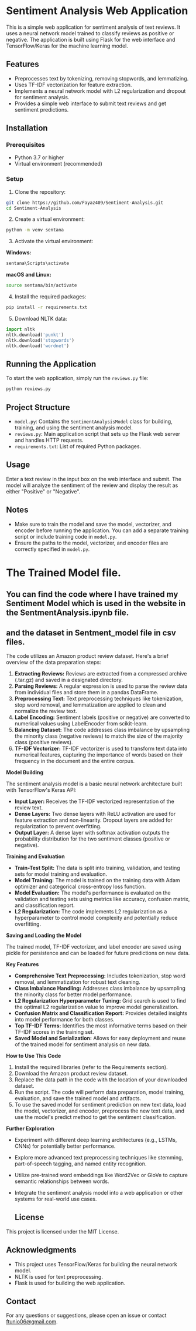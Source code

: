# Sentiment Analysis Web Application

This is a simple web application for sentiment analysis of text reviews. It uses a neural network model trained to classify reviews as positive or negative. The application is built using Flask for the web interface and TensorFlow/Keras for the machine learning model.

## Features

* Preprocesses text by tokenizing, removing stopwords, and lemmatizing.
* Uses TF-IDF vectorization for feature extraction.
* Implements a neural network model with L2 regularization and dropout for sentiment analysis.
* Provides a simple web interface to submit text reviews and get sentiment predictions.

## Installation

### Prerequisites

* Python 3.7 or higher
* Virtual environment (recommended)

### Setup

1. Clone the repository:

```bash
git clone https://github.com/Fayaz409/Sentiment-Analysis.git
cd Sentiment-Analysis
```

2. Create a virtual environment:

```bash
python -m venv sentana
```

3. Activate the virtual environment:

**Windows:**

```bash
sentana\Scripts\activate
```

**macOS and Linux:**

```bash
source sentana/bin/activate
```

4. Install the required packages:

```bash
pip install -r requirements.txt
```

5. Download NLTK data:

```python
import nltk
nltk.download('punkt')
nltk.download('stopwords')
nltk.download('wordnet')
```

## Running the Application

To start the web application, simply run the `reviews.py` file:

```bash
python reviews.py
```

## Project Structure

* `model.py`: Contains the `SentimentAnalysisModel` class for building, training, and using the sentiment analysis model.
* `reviews.py`: Main application script that sets up the Flask web server and handles HTTP requests.
* `requirements.txt`: List of required Python packages.

## Usage

Enter a text review in the input box on the web interface and submit. The model will analyze the sentiment of the review and display the result as either "Positive" or "Negative".

## Notes

* Make sure to train the model and save the model, vectorizer, and encoder before running the application. You can add a separate training script or include training code in `model.py`.
* Ensure the paths to the model, vectorizer, and encoder files are correctly specified in `model.py`.


# The Trained Model file.


## You can find the code where I have trained my Sentiment Model which is used in the website in the SentmentAnalysis.ipynb file.
## and the dataset in Sentment_model file in csv files.

The code utilizes an Amazon product review dataset. Here's a brief overview of the data preparation steps:

1. **Extracting Reviews:** Reviews are extracted from a compressed archive (.tar.gz) and saved in a designated directory.
2. **Parsing Reviews:** A regular expression is used to parse the review data from individual files and store them in a pandas DataFrame.
3. **Preprocessing Text:** Text preprocessing techniques like tokenization, stop word removal, and lemmatization are applied to clean and normalize the review text.
4. **Label Encoding:** Sentiment labels (positive or negative) are converted to numerical values using LabelEncoder from scikit-learn.
5. **Balancing Dataset:** The code addresses class imbalance by upsampling the minority class (negative reviews) to match the size of the majority class (positive reviews).
6. **TF-IDF Vectorizer:** TF-IDF vectorizer is used to transform text data into numerical features, capturing the importance of words based on their frequency in the document and the entire corpus.

**Model Building**

The sentiment analysis model is a basic neural network architecture built with TensorFlow's Keras API:

* **Input Layer:** Receives the TF-IDF vectorized representation of the review text.
* **Dense Layers:** Two dense layers with ReLU activation are used for feature extraction and non-linearity. Dropout layers are added for regularization to prevent overfitting.
* **Output Layer:** A dense layer with softmax activation outputs the probability distribution for the two sentiment classes (positive or negative).

**Training and Evaluation**

* **Train-Test Split:** The data is split into training, validation, and testing sets for model training and evaluation.
* **Model Training:** The model is trained on the training data with Adam optimizer and categorical cross-entropy loss function.
* **Model Evaluation:** The model's performance is evaluated on the validation and testing sets using metrics like accuracy, confusion matrix, and classification report.
* **L2 Regularization:** The code implements L2 regularization as a hyperparameter to control model complexity and potentially reduce overfitting.

**Saving and Loading the Model**

The trained model, TF-IDF vectorizer, and label encoder are saved using pickle for persistence and can be loaded for future predictions on new data.

**Key Features**

* **Comprehensive Text Preprocessing:** Includes tokenization, stop word removal, and lemmatization for robust text cleaning.
* **Class Imbalance Handling:** Addresses class imbalance by upsampling the minority class for better model performance.
* **L2 Regularization Hyperparameter Tuning:** Grid search is used to find the optimal L2 regularization value to improve model generalization.
* **Confusion Matrix and Classification Report:** Provides detailed insights into model performance for both classes.
* **Top TF-IDF Terms:** Identifies the most informative terms based on their TF-IDF scores in the training set.
* **Saved Model and Serialization:** Allows for easy deployment and reuse of the trained model for sentiment analysis on new data.

**How to Use This Code**

1. Install the required libraries (refer to the Requirements section).
2. Download the Amazon product review dataset.
3. Replace the data path in the code with the location of your downloaded dataset.
4. Run the script. The code will perform data preparation, model training, evaluation, and save the trained model and artifacts.
5. To use the saved model for sentiment prediction on new text data, load the model, vectorizer, and encoder, preprocess the new text data, and use the model's predict method to get the sentiment classification.

**Further Exploration**

* Experiment with different deep learning architectures (e.g., LSTMs, CNNs) for potentially better performance.
* Explore more advanced text preprocessing techniques like stemming, part-of-speech tagging, and named entity recognition.
* Utilize pre-trained word embeddings like Word2Vec or GloVe to capture semantic relationships between words.
* Integrate the sentiment analysis model into a web application or other systems for real-world use cases.

  ## License

This project is licensed under the MIT License.

## Acknowledgments

* This project uses TensorFlow/Keras for building the neural network model.
* NLTK is used for text preprocessing.
* Flask is used for building the web application.

## Contact

For any questions or suggestions, please open an issue or contact [ftunio06@gmail.com](mailto:ftunio06@gmail.com).
